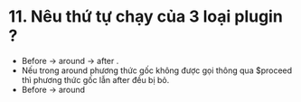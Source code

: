 # 11. Nêu thứ tự chạy của 3 loại plugin ?
- Before -> around -> after .
- Nếu trong around phương thức gốc không được gọi thông qua $proceed thì phương thức gốc lẫn after đều bị bỏ.
- Before -> around 